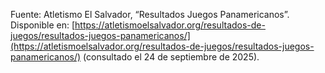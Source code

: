 Fuente: Atletismo El Salvador, “Resultados Juegos Panamericanos”. Disponible en: [https://atletismoelsalvador.org/resultados-de-juegos/resultados-juegos-panamericanos/](https://atletismoelsalvador.org/resultados-de-juegos/resultados-juegos-panamericanos/) (consultado el 24 de septiembre de 2025).

